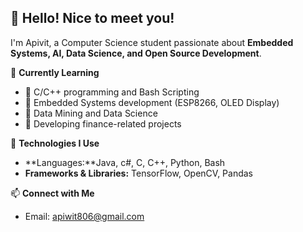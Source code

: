 ## 👋 Hello! Nice to meet you!  
I'm Apivit, a Computer Science student passionate about **Embedded Systems, AI, Data Science, and Open Source Development**.  

🌱 **Currently Learning**  
- 🔹 C/C++ programming and Bash Scripting  
- 🔹 Embedded Systems development (ESP8266, OLED Display)  
- 🔹 Data Mining and Data Science  
- 🔹 Developing finance-related projects  

📌 **Technologies I Use**  
- **Languages:**Java, c#, C, C++, Python, Bash    
- **Frameworks & Libraries:** TensorFlow, OpenCV, Pandas  

📫 **Connect with Me**  
- Email: apiwit806@gmail.com
